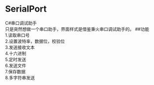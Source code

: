 # SerialPort
C#串口调试助手
<br>只是突然想做一个串口助手，界面样式是借鉴秉火串口调试助手的。
##功能
<br>1.读取串口号
<br>2.设置波特率，数据位，校验位 
<br>3.发送接收文本
<br>4.十六进制 
<br>5.定时发送 
<br>6.发送文件 
<br>7.保存数据
<br>8.多字符串发送
